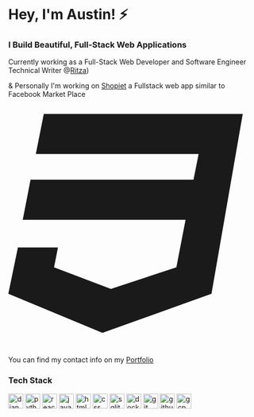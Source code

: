 # Hey, I'm Austin! ⚡

### I Build Beautiful, Full-Stack Web Applications

Currently working as a Full-Stack Web Developer and Software Engineer Technical Writer @[Ritza](https://github.com/ritza-co))

& Personally I'm working on [Shopiet](https://github.com/AustinMaturure/Shopiet) a Fullstack web app similar to Facebook Market Place
<svg aria-hidden="true" focusable="false" data-prefix="fab" data-icon="css3" class="svg-inline--fa fa-css3 " role="img" xmlns="http://www.w3.org/2000/svg" viewBox="0 0 512 512"><path fill="currentColor" d="M480 32l-64 368-223.3 80L0 400l19.6-94.8h82l-8 40.6L210 390.2l134.1-44.4 18.8-97.1H29.5l16-82h333.7l10.5-52.7H56.3l16.3-82H480z"></path></svg>

You can find my contact info on my [Portfolio](https://austinmaturure.netlify.app)

### Tech Stack 

<div align="left">
  <img src="https://skillicons.dev/icons?i=django" height="30" alt="django logo"  />
  <img src="https://skillicons.dev/icons?i=python" height="30" alt="python logo"  />
  <img src="https://skillicons.dev/icons?i=react" height="30" alt="react logo"  />
  <img src="https://skillicons.dev/icons?i=javascript" height="30" alt="javascript logo"  />
  <img src="https://skillicons.dev/icons?i=html" height="30" alt="html logo"  />
  <img src="https://skillicons.dev/icons?i=css" height="30" alt="css logo"  />
  <img src="https://skillicons.dev/icons?i=sqlite" height="30" alt="sqlite logo"  />
  <img src="https://skillicons.dev/icons?i=docker" height="30" alt="docker logo"  />
  <img src="https://skillicons.dev/icons?i=git" height="30" alt="git logo"  />
  <img src="https://skillicons.dev/icons?i=github" height="30" alt="github logo"  />
  <img src="https://skillicons.dev/icons?i=gcp" height="30" alt="gcp logo"  />
</div>

